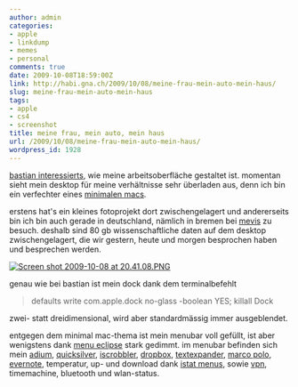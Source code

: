 ```yaml
---
author: admin
categories:
- apple
- linkdump
- memes
- personal
comments: true
date: 2009-10-08T18:59:00Z
link: http://habi.gna.ch/2009/10/08/meine-frau-mein-auto-mein-haus/
slug: meine-frau-mein-auto-mein-haus
tags:
- apple
- cs4
- screenshot
title: meine frau, mein auto, mein haus
url: /2009/10/08/meine-frau-mein-auto-mein-haus/
wordpress_id: 1928
---
```


[bastian interessierts](http://blog.dasrecht.net/2009/10/07/desktop-07-10-2009/), wie meine arbeitsoberfläche gestaltet ist. momentan sieht mein desktop für meine verhältnisse sehr überladen aus, denn ich bin ein verfechter eines [minimalen macs](http://minimalmac.com/).




erstens hat's ein kleines fotoprojekt dort zwischengelagert und andererseits bin ich bin auch gerade in deutschland, nämlich in bremen bei [mevis](http://mevis.de/mre/Lunge.html) zu besuch. deshalb sind 80 gb wissenschaftliche daten auf dem desktop zwischengelagert, die wir gestern, heute und morgen besprochen haben und besprechen werden.




[![Screen shot 2009-10-08 at 20.41.08.PNG](http://habi.gna.ch/wp-content/uploads/2009/10/Screen-shot-2009-10-08-at-20.41.08-tm.jpg)](http://habi.gna.ch/wp-content/uploads/2009/10/Screen-shot-2009-10-08-at-20.41.08.png)




[](http://habi.gna.ch/wp-content/uploads/2009/10/Screen-shot-2009-10-08-at-20.41.08.png)  

genau wie bei bastian ist mein dock dank dem terminalbefehlt




<blockquote>
  defaults write com.apple.dock no-glass -boolean YES; killall Dock
</blockquote>




zwei- statt dreidimensional, wird aber standardmässig immer ausgeblendet.




entgegen dem minimal mac-thema ist mein menubar voll gefüllt, ist aber wenigstens dank [menu eclipse](http://www.apple.com/downloads/macosx/system_disk_utilities/menueclipse.html) stark gedimmt. im menubar befinden sich mein [adium](http://adium.im/), [quicksilver](http://www.blacktree.com/), [iscrobbler](http://www.last.fm/group/iScrobbler), [dropbox](https://www.getdropbox.com/), [textexpander](http://www.smileonmymac.com/TextExpander/), [marco polo](http://www.symonds.id.au/marcopolo/), [evernote](http://www.evernote.com/), temperatur, up- und download dank [istat menus](http://islayer.com/apps/istatmenus/), sowie [vpn](http://www.id.unibe.ch/content/services/virtual_private_networking_vpn/auf_einen_blick/index_ger.html), timemachine, bluetooth und wlan-status.



